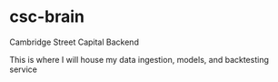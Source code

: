 # csc-brain
Cambridge Street Capital Backend

This is where I will house my data ingestion, models, and backtesting service
